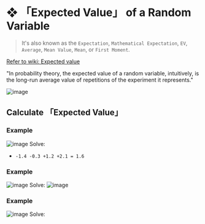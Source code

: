 #  ❖ 「Expected Value」 of a Random Variable

> It's also known as the `Expectation`, `Mathematical Expectation`, `EV`, `Average`, `Mean Value`, `Mean`, or `First Moment`.

[Refer to wiki: Expected value](https://www.wikiwand.com/en/Expected_value)

"In probability theory, the expected value of a random variable, intuitively, is the long-run average value of repetitions of the experiment it represents."

![image](https://user-images.githubusercontent.com/14041622/44706247-90440b80-aad3-11e8-9706-d952840f7c62.png)


## Calculate 「Expected Value」

### Example
![image](https://user-images.githubusercontent.com/14041622/44706141-38a5a000-aad3-11e8-9a16-9aede27c8236.png)
Solve:
- `-1.4 -0.3 +1.2 +2.1 = 1.6`

### Example
![image](https://user-images.githubusercontent.com/14041622/44706461-342db700-aad4-11e8-9077-402fb3233c77.png)
Solve:
![image](https://user-images.githubusercontent.com/14041622/44706501-57586680-aad4-11e8-9a1d-80accac34eff.png)


### Example
![image](https://user-images.githubusercontent.com/14041622/44706728-24fb3900-aad5-11e8-949b-0108a1d56d82.png)
Solve:


